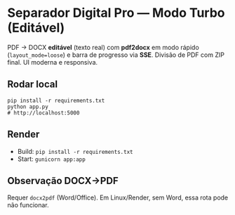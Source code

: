 
# Separador Digital Pro — Modo Turbo (Editável)

PDF → DOCX **editável** (texto real) com **pdf2docx** em modo rápido (`layout_mode=loose`) e barra de progresso via **SSE**.
Divisão de PDF com ZIP final. UI moderna e responsiva.

## Rodar local
```
pip install -r requirements.txt
python app.py
# http://localhost:5000
```

## Render
- Build: `pip install -r requirements.txt`
- Start: `gunicorn app:app`

## Observação DOCX→PDF
Requer `docx2pdf` (Word/Office). Em Linux/Render, sem Word, essa rota pode não funcionar.
